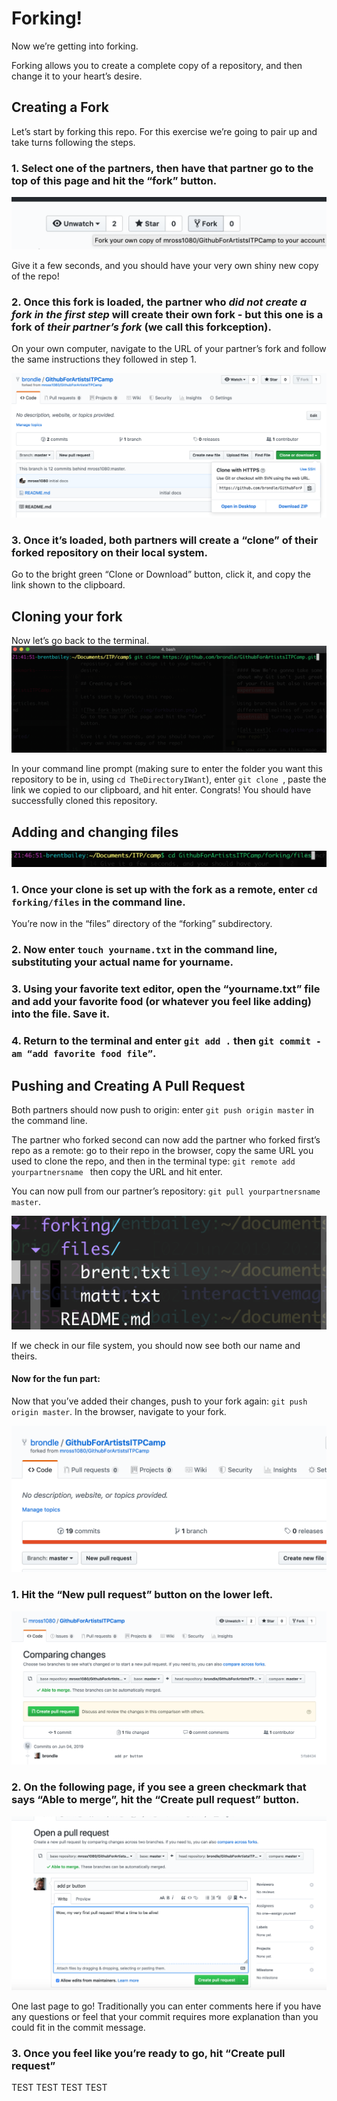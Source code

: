 # Forking!

Now we’re getting into forking.

Forking allows you to create a complete copy of a repository, and then change it to your heart’s desire.

## Creating a Fork

Let’s start by forking this repo. For this exercise we’re going to pair up and take turns following the steps.

### 1. Select one of the partners, then have that partner go to the top of this page and hit the “fork” button.


![The fork button](../img/forkbutton.png)

Give it a few seconds, and you should have your very own shiny new copy of the repo!

### 2. Once this fork is loaded, the partner who *did not create a fork in the first step* will create their own fork - but this one is a fork of *their partner’s fork* (we call this forkception).

On your own computer, navigate to the URL of your partner’s fork and follow the same instructions they followed in step 1.

![The clone button](../img/clonebutton.png)

### 3. Once it’s loaded, both partners will create a “clone” of their forked repository on their local system.

Go to the bright green “Clone or Download” button, click it, and copy the link shown to the clipboard.

## Cloning your fork

Now let’s go back to the terminal.
![The clone command line prompt](../img/clone_prompt.png)

In your command line prompt (making sure to enter the folder you want this repository to be in, using `cd TheDirectoryIWant`), enter
`git clone `, paste the link we copied to our clipboard, and hit enter. Congrats! You should have successfully cloned this repository.

## Adding and changing files

![changing directories to forking/files](../img/cd_fork.png)
### 1. Once your clone is set up with the fork as a remote, enter `cd forking/files` in the command line.
You’re now in the “files” directory of the “forking” subdirectory.

### 2. Now enter `touch yourname.txt` in the command line, substituting your actual name for yourname.

### 3. Using your favorite text editor, open the “yourname.txt” file and add your favorite food (or whatever you feel like adding) into the file. Save it.

### 4. Return to the terminal and enter `git add .` then `git commit -am “add favorite food file”`.

## Pushing and Creating A Pull Request

Both partners should now push to origin: enter `git push origin master` in the command line.


The partner who forked second can now add the partner who forked first’s repo as a remote: go to their repo in the browser, copy the same URL you used to clone the repo, and then in the terminal type: `git remote add yourpartnersname ` then copy the URL and hit enter.

You can now pull from our partner’s repository: `git pull yourpartnersname master`.

![filesystem image](../img/filesystem.png)

If we check in our file system, you should now see both our name and theirs.

#### Now for the fun part:

Now that you’ve added their changes, push to your fork again: `git push origin master`. In the browser, navigate to your fork.

![pull request button](../img/pr_button.png)

### 1. Hit the “New pull request” button on the lower left.

![pull request popup](../img/pr_page.png)

### 2. On the following page, if you see a green checkmark that says “Able to merge”, hit the “Create pull request” button.

![pull request comment page](../img/pr_commentary.png)

One last page to go! Traditionally you can enter comments here if you have any questions or feel that your commit requires more explanation than you could fit in the commit message.

### 3. Once you feel like you’re ready to go, hit “Create pull request”




TEST TEST TEST TEST

